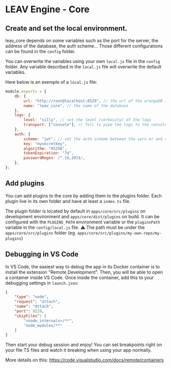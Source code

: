 # LEAV Engine - Core

## Create and set the local environment.

leav_core depends on some variables such as the port for the server, the address of the database, the auth scheme...
Those different configurations can be found in the `config` folder.

You can overwrite the variables using your own `local.js` file in the `config` folder. Any variable described in
the `local.js` file will overwrite the default variables.

Here below is an exemple of a `local.js` file:

```javascript
module.exports = {
    db: {
        url: "http://root@localhost:8529", // the url of the arangoDB instance
        name: "leav_core", // the name of the database
    },
    logs: {
        level: "silly", // set the level (verbosity) of the logs
        transport: ["console"], // Tell to pipe the logs to the console.
    },
    auth: {
        scheme: "jwt", // set the auth scheme between the serv er and client app.
        key: "mysecretkey",
        algorithm: "HS256",
        tokenExpiration: "7d",
        passwordRegex: /^.{6,20}$/,
    },
};
```

## Add plugins

You can add plugins to the core by adding them to the plugins folder. Each plugin live in its own folder and have at least a `index.ts` file.

The plugin folder is located by default in `apps/core/src/plugins` on development environment and `apps/core/dist/plugins` on build.
It can be configured with the `PLUGINS_PATH` environment variable or the `pluginsPath` variable in the `config/local.js` file. ⚠️ The path must be under the `apps/core/src/plugins` folder (eg. `apps/core/src/plugins/my-own-repo/my-plugins`)

## Debugging in VS Code

In VS Code, the easiest way to debug the app in its Docker container is to install the extension "Remote Development".
Then, you will be able to open a container inside VS Code.
Once inside the container, add this to your debugging settings in `launch.json`:

```json
{
    "type": "node",
    "request": "attach",
    "name": "Attach",
    "port": 9229,
    "skipFiles": [
        "<node_internals>/**",
        "node_modules/**"
    ]
}
```

Then start your debug session and enjoy! You can set breakpoints right on your file TS files and watch it breaking when
using your app normally.

More details on this: https://code.visualstudio.com/docs/remote/containers
